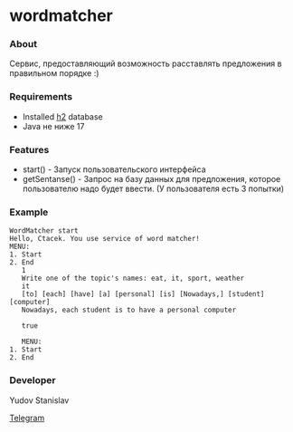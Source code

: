 # wordmatcher

### About

Сервис, предоставляющий возможность расставлять предложения в правильном порядке :)

### Requirements

- Installed [h2](https://www.h2database.com/html/main.html) database
- Java не ниже 17

### Features

- start() - Запуск пользовательского интерфейса
- getSentanse() - Запрос на базу данных для предложения, которое пользователю надо будет ввести. (У пользователя есть 3 попытки)

### Example
```
WordMatcher start
Hello, Ctacek. You use service of word matcher!
MENU:
1. Start
2. End
   1
   Write one of the topic's names: eat, it, sport, weather
   it
   [to] [each] [have] [a] [personal] [is] [Nowadays,] [student] [computer]
   Nowadays, each student is to have a personal computer
   
   true
   
   MENU:
1. Start
2. End
```


### Developer

Yudov Stanislav

[Telegram](https://t.me/CTACE4EK)
